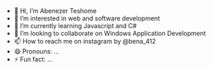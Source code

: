 - 👋 Hi, I’m Abenezer Teshome
- 👀 I’m interested in web and software development
- 🌱 I’m currently learning Javascript and C#
- 💞️ I’m looking to collaborate on Windows Application Development
- 📫 How to reach me on instagram by @bena_412
- 😄 Pronouns: ...
- ⚡ Fun fact: ...

<!---
643u82/643u82 is a ✨ special ✨ repository because its `README.md` (this file) appears on your GitHub profile.
You can click the Preview link to take a look at your changes.
--->
